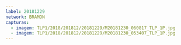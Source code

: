```yaml
---
label: 20181229
network: BRAMON
capturas:
  - imagem: TLP1/2018/201812/20181229/M20181230_060817_TLP_1P.jpg
  - imagem: TLP1/2018/201812/20181229/M20181230_053407_TLP_1P.jpg
---
```

